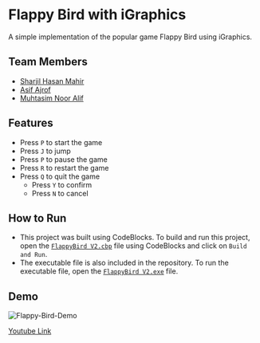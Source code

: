 # Flappy Bird with iGraphics

A simple implementation of the popular game Flappy Bird using iGraphics.

## Team Members

- [Sharjil Hasan Mahir](https://github.com/SuperSharjil)
- [Asif Ajrof](https://github.com/asifajrof)
- [Muhtasim Noor Alif](https://github.com/Alif108)

## Features

- Press `P` to start the game
- Press `J` to jump
- Press `P` to pause the game
- Press `R` to restart the game
- Press `Q` to quit the game
  - Press `Y` to confirm
  - Press `N` to cancel

## How to Run

- This project was built using CodeBlocks. To build and run this project, open the [`FlappyBird V2.cbp`](./FlappyBird%20V2.cbp) file using CodeBlocks and click on `Build and Run`.
- The executable file is also included in the repository. To run the executable file, open the [`FlappyBird V2.exe`](./bin/Debug/FlappyBird%20V2.exe) file.

## Demo

![Flappy-Bird-Demo](Flappy-Bird-Demo.gif)

[Youtube Link](https://youtu.be/m80_g9tp46g)
